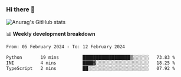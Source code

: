 ### Hi there 👋
![Anurag's GitHub stats](https://github-readme-stats.vercel.app/api?username=jami1024&show_icons=true&theme=radical)

📊 **Weekly development breakdown**
<!--START_SECTION:waka-->

```txt
From: 05 February 2024 - To: 12 February 2024

Python       19 mins         ██████████████████▒░░░░░░   73.83 %
INI          4 mins          ████▓░░░░░░░░░░░░░░░░░░░░   18.25 %
TypeScript   2 mins          ██░░░░░░░░░░░░░░░░░░░░░░░   07.92 %
```

<!--END_SECTION:waka-->
<!--
**jami1024/jami1024** is a ✨ _special_ ✨ repository because its `README.md` (this file) appears on your GitHub profile.

Here are some ideas to get you started:

- 🔭 I’m currently working on ...
- 🌱 I’m currently learning ...
- 👯 I’m looking to collaborate on ...
- 🤔 I’m looking for help with ...
- 💬 Ask me about ...
- 📫 How to reach me: ...
- 😄 Pronouns: ...
- ⚡ Fun fact: ...
-->
